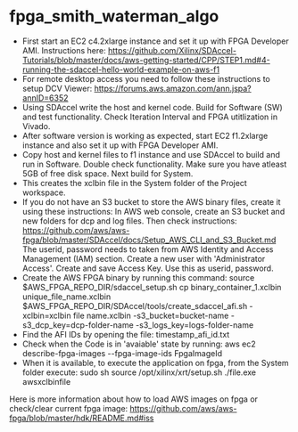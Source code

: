 # fpga_smith_waterman_algo

- First start an EC2 c4.2xlarge instance and set it up with FPGA Developer AMI. Instructions here: https://github.com/Xilinx/SDAccel-Tutorials/blob/master/docs/aws-getting-started/CPP/STEP1.md#4-running-the-sdaccel-hello-world-example-on-aws-f1
- For remote desktop access you need to follow these instructions to setup DCV Viewer: https://forums.aws.amazon.com/ann.jspa?annID=6352
- Using SDAccel write the host and kernel code. Build for Software (SW) and test functionality. Check Iteration Interval and FPGA utitlization in Vivado.
- After software version is working as expected, start EC2 f1.2xlarge instance and also set it up with FPGA Developer AMI.
- Copy host and kernel files to f1 instance and use SDAccel to build and run in Software. Double check functionality. Make sure you have atleast 5GB of free disk space. Next build for System. 
- This creates the xclbin file in the System folder of the Project workspace. 
- If you do not have an S3 bucket to store the AWS binary files, create it using these instructions: 
In AWS web console, create an S3 bucket and new folders for dcp and log files.
Then check instructions: https://github.com/aws/aws-fpga/blob/master/SDAccel/docs/Setup_AWS_CLI_and_S3_Bucket.md
The userid, password needs to taken from AWS Identity and Access Management (IAM) section. Create a new user with 'Administrator Access'. Create and save Access Key. Use this as userid, password. 
- Create the AWS FPGA binary by running this command: 
source $AWS_FPGA_REPO_DIR/sdaccel_setup.sh
cp binary_container_1.xclbin unique_file_name.xclbin
$AWS_FPGA_REPO_DIR/SDAccel/tools/create_sdaccel_afi.sh -xclbin=xclbin file name.xclbin -s3_bucket=bucket-name -s3_dcp_key=dcp-folder-name -s3_logs_key=logs-folder-name
- Find the AFI IDs by opening the file: timestamp_afi_id.txt
- Check when the Code is in 'avaiable' state by running: aws ec2 describe-fpga-images --fpga-image-ids FpgaImageId
- When it is available, to execute the application on fpga, from the System folder execute: 
sudo sh
source /opt/xilinx/xrt/setup.sh
./file.exe awsxclbinfile

Here is more information about how to load AWS images on fpga or check/clear current fpga image: https://github.com/aws/aws-fpga/blob/master/hdk/README.md#iss
